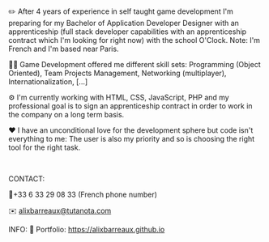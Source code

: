 ✏️ After 4 years of experience in self taught game development I'm preparing for my Bachelor of Application Developer Designer with an apprenticeship (full stack developer capabilities with an apprenticeship contract which I'm looking for right now) with the school O'Clock. Note: I'm French and I'm based near Paris.

👨‍💻 Game Development offered me different skill sets: Programming (Object Oriented), Team Projects Management, Networking (multiplayer), Internationalization, [...]

⚙️ I'm currently working with HTML, CSS, JavaScript, PHP and my professional goal is to sign an apprenticeship contract in order to work in the company on a long term basis.

❤️ I have an unconditional love for the development sphere but code isn't everything to me: The user is also my priority and so is choosing the right tool for the right task.

<br />

CONTACT:

📱+33 6 33 29 08 33 (French phone number)

✉️ alixbarreaux@tutanota.com

INFO:
📰 Portfolio: https://alixbarreaux.github.io
